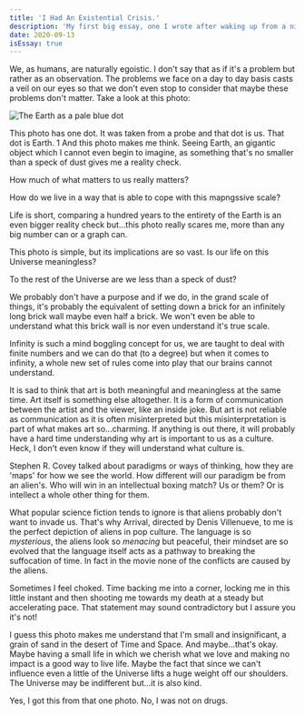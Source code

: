 ```yaml
---
title: 'I Had An Existential Crisis.'
description: 'My first big essay, one I wrote after waking up from a nightmare and feeling small against the scope of the universe.'
date: 2020-09-13
isEssay: true
---
```


We, as humans, are naturally egoistic. I don't say that as if it's a problem but rather as an observation. The problems we face on a day to day basis casts a veil on our eyes so that we don't even stop to consider that maybe these problems don't matter. Take a look at this photo:

![The Earth as a pale blue dot](palebluedot.jpg)

This photo has one dot. It was taken from a probe and that dot is us. That dot is Earth.
1
And this photo makes me think. Seeing Earth, an gigantic object which I cannot even begin to imagine, as something that's no smaller than a speck of dust gives me a reality check.

How much of what matters to us really matters?

How do we live in a way that is able to cope with this mapngssive scale?

Life is short, comparing a hundred years to the entirety of the Earth is an even bigger reality check but...this photo really scares me, more than any big number can or a graph can.

This photo is simple, but its implications are so vast. Is our life on this Universe meaningless?

To the rest of the Universe are we less than a speck of dust?

We probably don't have a purpose and if we do, in the grand scale of things, it's probably the equivalent of setting down a brick for an infinitely long brick wall maybe even half a brick. We won't even be able to understand what this brick wall is nor even understand it's true scale.

Infinity is such a mind boggling concept for us, we are taught to deal with finite numbers and we can do that (to a degree) but when it comes to infinity, a whole new set of rules come into play that our brains cannot understand.

It is sad to think that art is both meaningful and meaningless at the same time. Art itself is something else altogether. It is a form of communication between the artist and the viewer, like an inside joke. But art is not reliable as communication as it is often misinterpreted but this misinterpretation is part of what makes art so...charming. If anything is out there, it will probably have a hard time understanding why art is important to us as a culture. Heck, I don't even know if they will understand what culture is.

Stephen R. Covey talked about paradigms or ways of thinking, how they are 'maps' for how we see the world. How different will our paradigm be from an alien's. Who will win in an intellectual boxing match? Us or them? Or is intellect a whole other thing for them.

What popular science fiction tends to ignore is that aliens probably don't want to invade us. That's why Arrival, directed by Denis Villenueve, to me is the perfect depiction of aliens in pop culture. The language is so _mysterious_, the aliens look so _menacing_ but peaceful, their mindset are so evolved that the language itself acts as a pathway to breaking the suffocation of time. In fact in the movie none of the conflicts are caused by the aliens.

Sometimes I feel choked. Time backing me into a corner, locking me in this little instant and then shooting me towards my death at a steady but accelerating pace. That statement may sound contradictory but I assure you it's not!

I guess this photo makes me understand that I'm small and insignificant, a grain of sand in the desert of Time and Space. And maybe...that's okay. Maybe having a small life in which we cherish what we love and making no impact is a good way to live life. Maybe the fact that since we can't influence even a little of the Universe lifts a huge weight off our shoulders. The Universe may be indifferent but...it is also kind.

Yes, I got this from that one photo. No, I was not on drugs.
